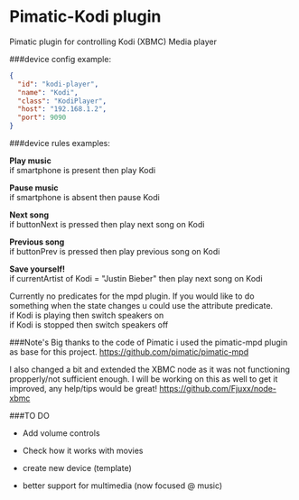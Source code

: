 Pimatic-Kodi plugin
=======================

Pimatic plugin for controlling Kodi (XBMC) Media player

###device config example:

```json
{
  "id": "kodi-player",
  "name": "Kodi",
  "class": "KodiPlayer",
  "host": "192.168.1.2",
  "port": 9090
}
```

###device rules examples:

<b>Play music</b><br>
if smartphone is present then play Kodi

<b>Pause music</b><br>
if smartphone is absent then pause Kodi

<b>Next song</b><br>
if buttonNext is pressed then play next song on Kodi

<b>Previous song</b><br>
if buttonPrev is pressed then play previous song on Kodi

<b>Save yourself!</b><br>
if currentArtist of Kodi = "Justin Bieber" then play next song on Kodi

Currently no predicates for the mpd plugin. If you would like to do something when the state changes u could use the attribute predicate.<br>
if Kodi is playing then switch speakers on <br>
if Kodi is stopped then switch speakers off <br>


###Note's
Big thanks to the code of Pimatic
i used the pimatic-mpd plugin as base for this project.
https://github.com/pimatic/pimatic-mpd

I also changed a bit and extended the XBMC node as it was not functioning propperly/not sufficient enough.
I will be working on this as well to get it improved, any help/tips would be great!
https://github.com/Fjuxx/node-xbmc

###TO DO
- Add volume controls
- Check how it works with movies

- create new device (template)
- better support for multimedia (now focused @ music)